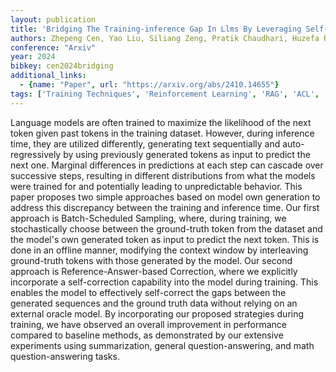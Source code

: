 ```yaml
---
layout: publication
title: 'Bridging The Training-inference Gap In Llms By Leveraging Self-generated Tokens'
authors: Zhepeng Cen, Yao Liu, Siliang Zeng, Pratik Chaudhari, Huzefa Rangwala, George Karypis, Rasool Fakoor
conference: "Arxiv"
year: 2024
bibkey: cen2024bridging
additional_links:
  - {name: "Paper", url: "https://arxiv.org/abs/2410.14655"}
tags: ['Training Techniques', 'Reinforcement Learning', 'RAG', 'ACL', 'Applications']
---
```

Language models are often trained to maximize the likelihood of the next
token given past tokens in the training dataset. However, during inference
time, they are utilized differently, generating text sequentially and
auto-regressively by using previously generated tokens as input to predict the
next one. Marginal differences in predictions at each step can cascade over
successive steps, resulting in different distributions from what the models
were trained for and potentially leading to unpredictable behavior. This paper
proposes two simple approaches based on model own generation to address this
discrepancy between the training and inference time. Our first approach is
Batch-Scheduled Sampling, where, during training, we stochastically choose
between the ground-truth token from the dataset and the model's own generated
token as input to predict the next token. This is done in an offline manner,
modifying the context window by interleaving ground-truth tokens with those
generated by the model. Our second approach is Reference-Answer-based
Correction, where we explicitly incorporate a self-correction capability into
the model during training. This enables the model to effectively self-correct
the gaps between the generated sequences and the ground truth data without
relying on an external oracle model. By incorporating our proposed strategies
during training, we have observed an overall improvement in performance
compared to baseline methods, as demonstrated by our extensive experiments
using summarization, general question-answering, and math question-answering
tasks.
